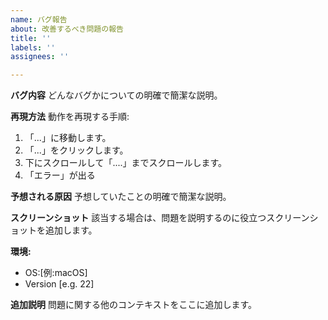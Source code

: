 ```yaml
---
name: バグ報告
about: 改善するべき問題の報告
title: ''
labels: ''
assignees: ''

---
```


**バグ内容**
どんなバグかについての明確で簡潔な説明。

**再現方法**
動作を再現する手順:
1. 「...」に移動します。
2. 「...」をクリックします。
3. 下にスクロールして「....」までスクロールします。
4. 「エラー」が出る

**予想される原因**
予想していたことの明確で簡潔な説明。

**スクリーンショット**
該当する場合は、問題を説明するのに役立つスクリーンショットを追加します。

**環境:**
 - OS:[例:macOS]
 - Version [e.g. 22]


**追加説明**
問題に関する他のコンテキストをここに追加します。
